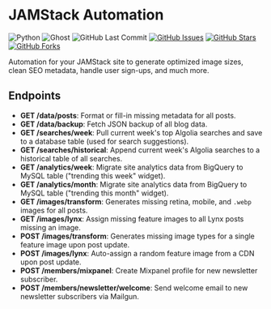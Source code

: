# JAMStack Automation

![Python](https://img.shields.io/badge/python-^3.8-blue.svg?longCache=true&style=flat-square&colorA=4c566a&colorB=5e81ac)
![Ghost](https://img.shields.io/badge/Ghost-^v3.0.0-lightgrey.svg?longCache=true&style=flat-square&logo=ghost&logoColor=white&colorB=656c82&colorA=4c566a)
![GitHub Last Commit](https://img.shields.io/github/last-commit/google/skia.svg?style=flat-square&colorA=4c566a&logo=GitHub&colorB=a3be8c)
[![GitHub Issues](https://img.shields.io/github/issues/toddbirchard/jamstack-automations.svg?style=flat-square&colorA=4c566a&logo=GitHub&colorB=ebcb8b)](https://github.com/toddbirchard/jamstack-automations/issues)
[![GitHub Stars](https://img.shields.io/github/stars/toddbirchard/jamstack-automations.svg?style=flat-square&colorA=4c566a&logo=GitHub&colorB=ebcb8b)](https://github.com/toddbirchard/jamstack-automations/stargazers)
[![GitHub Forks](https://img.shields.io/github/forks/toddbirchard/jamstack-automations.svg?style=flat-square&colorA=4c566a&logo=GitHub&colorB=ebcb8b)](https://github.com/toddbirchard/jamstack-automations/network)

Automation for your JAMStack site to generate optimized image sizes, clean SEO metadata, handle user sign-ups, and much more.


## Endpoints

* **GET /data/posts**: Format or fill-in missing metadata for all posts.
* **GET /data/backup**: Fetch JSON backup of all blog data.
* **GET /searches/week**: Pull current week's top Algolia searches and save to a database table (used for search suggestions).
* **GET /searches/historical**: Append current week's Algolia searches to a historical table of all searches.
* **GET /analytics/week**: Migrate site analytics data from BigQuery to MySQL table ("trending this week" widget).
* **GET /analytics/month**: Migrate site analytics data from BigQuery to MySQL table ("trending this month" widget).
* **GET /images/transform**: Generates missing retina, mobile, and `.webp` images for all posts.
* **GET /images/lynx**: Assign missing feature images to all Lynx posts missing an image.
* **POST /images/transform**: Generates missing image types for a single feature image upon post update.
* **POST /images/lynx**: Auto-assign a random feature image from a CDN upon post update.
* **POST /members/mixpanel**: Create Mixpanel profile for new newsletter subscriber.
* **POST /members/newsletter/welcome**: Send welcome email to new newsletter subscribers via Mailgun.
